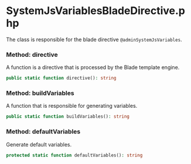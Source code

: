 # SystemJsVariablesBladeDirective.php

The class is responsible for the blade directive `@adminSystemJsVariables`.

### Method: directive
A function is a directive that is processed by the Blade template engine.
```php
public static function directive(): string
```

### Method: buildVariables
A function that is responsible for generating variables.
```php
public static function buildVariables(): string
```

### Method: defaultVariables
Generate default variables.
```php
protected static function defaultVariables(): string
```
